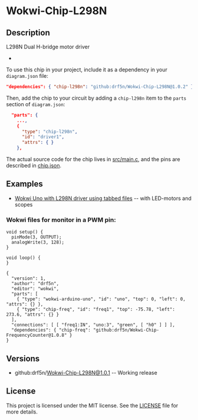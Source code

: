 # Wokwi-Chip-L298N
## Description

L298N Dual H-bridge motor driver

-  

To use this chip in your project, include it as a dependency in your `diagram.json` file:

```json
"dependencies": { "chip-l298n": "github:drf5n/Wokwi-Chip-L298N@1.0.2" }
```

Then, add the chip to your circuit by adding a `chip-l298n` item to the `parts` section of `diagram.json`:

```json
  "parts": {
    ...,
    {
      "type": "chip-l298n",
      "id": "driver1",
      "attrs": { }
    },
```

The actual source code for the chip lives in [src/main.c](https://github.com/drf5n/Wokwi-Chip-L298N/blob/main/src/main.c), and the pins are described in [chip.json](https://github.com/drf5n/Wokwi-Chip-L298N/blob/main/chip.json).

## Examples

* [Wokwi Uno with L298N driver  using tabbed files](https://wokwi.com/projects/410302035690579969) -- with LED-motors and scopes

### Wokwi files for monitor in a PWM pin:
```
void setup() {
  pinMode(3, OUTPUT);
  analogWrite(3, 128);
}

void loop() {
}

```

```
{
  "version": 1,
  "author": "drf5n",
  "editor": "wokwi",
  "parts": [
    { "type": "wokwi-arduino-uno", "id": "uno", "top": 0, "left": 0, "attrs": {} },
    { "type": "chip-freq", "id": "freq1", "top": -75.78, "left": 273.6, "attrs": {} }
  ],
  "connections": [ [ "freq1:IN", "uno:3", "green", [ "h0" ] ] ],
  "dependencies": { "chip-freq": "github:drf5n/Wokwi-Chip-FrequencyCounter@1.0.8" }
}
```

## Versions
* github:drf5n/Wokwi-Chip-L298N@1.0.1 -- Working release

## License

This project is licensed under the MIT license. See the [LICENSE](https://github.com/drf5na/Wokwi-Chip-L298N/blob/main/LICENSE) file for more details.
